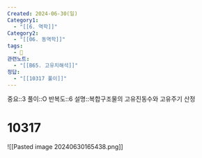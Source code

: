 ```yaml
---
Created: 2024-06-30(일)
Category1:
  - "[[6. 역학]]"
Category2:
  - "[[06. 동역학]]"
tags:
  - 🧮
관련노트:
  - "[[B65. 고유치해석]]"
정답:
  - "[[10317 풀이]]"
---
```

중요::3
풀이::O
반복도::6
설명::복합구조물의 고유진동수와 고유주기 산정
#  10317

![[Pasted image 20240630165438.png]]